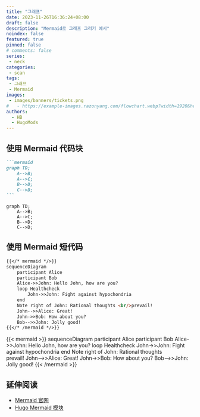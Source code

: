 ```yaml
---
title: "그래프"
date: 2023-11-26T16:36:24+08:00
draft: false
description: "Mermaid로 그래프 그리기 예시"
noindex: false
featured: true
pinned: false
# comments: false
series:
 - neck
categories:
 - scan
tags:
 - 그래프
 - Mermaid
images:
 - images/banners/tickets.png
#   - https://example-images.razonyang.com/flowchart.webp?width=1920&height=1280
authors:
  - HB
  - HugoMods
---
```


## 使用 Mermaid 代码块

````markdown
```mermaid
graph TD;
    A-->B;
    A-->C;
    B-->D;
    C-->D;
```
````

```mermaid
graph TD;
    A-->B;
    A-->C;
    B-->D;
    C-->D;
```

## 使用 Mermaid 短代码

```markdown
{{</* mermaid */>}}
sequenceDiagram
    participant Alice
    participant Bob
    Alice->>John: Hello John, how are you?
    loop Healthcheck
        John->>John: Fight against hypochondria
    end
    Note right of John: Rational thoughts <br/>prevail!
    John-->>Alice: Great!
    John->>Bob: How about you?
    Bob-->>John: Jolly good!
{{</* /mermaid */>}}
```

{{< mermaid >}}
sequenceDiagram
    participant Alice
    participant Bob
    Alice->>John: Hello John, how are you?
    loop Healthcheck
        John->>John: Fight against hypochondria
    end
    Note right of John: Rational thoughts <br/>prevail!
    John-->>Alice: Great!
    John->>Bob: How about you?
    Bob-->>John: Jolly good!
{{< /mermaid >}}

## 延伸阅读

- [Mermaid 官网](https://mermaid.js.org/)
- [Hugo Mermaid 模块](https://hugomods.com/docs/content/mermaid/)
